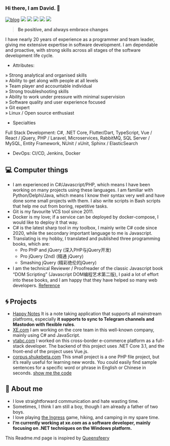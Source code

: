 ### Hi there, I am David. 👋

[![blog](https://blog.shukebeta.com/favicon.ico)](https://blog.shukebeta.com) [![](https://img.shields.io/badge/-Email-c2392a?logo=Gmail&logoColor=white&style=flat-square)](mailto://weizhong2004@gmail.com) [![](https://img.shields.io/badge/-GitHub-black?logo=GitHub&style=flat-square)](https://github.com/shukebeta) [![](https://img.shields.io/badge/-RSS-ffa500?logo=RSS&logoColor=fff&style=flat-square)](https://blog.shukebeta.com/feed/) [![](https://img.shields.io/badge/-Telegram-2ca5e0?labelColor=fafafa&logo=Telegram&logoWidth=13&style=flat-square)](https://t.me/shukebeta)  [![](https://img.shields.io/badge/-Twitter-1da1f2?logo=Twitter&logoColor=white&style=flat-square)](https://twitter.com/shukebeta)

>   **Be positive, and always embrace changes**

I have nearly 20 years of experience as a programmer and team leader, giving me extensive expertise in software development. I am dependable and proactive, with strong skills across all stages of the software development life cycle.

- Attributes:

» Strong analytical and organised skills  
» Ability to get along with people at all levels  
» Team player and accountable individual  
» Strong troubleshooting skills  
» Ability to work under pressure with minimal supervision  
» Software quality and user experience focused  
» Git expert  
» Linux / Open source enthusiast  

- Specialties

Full Stack Development: C#, .NET Core, Flutter/Dart, TypeScript, Vue / React / jQuery, PHP / Laravel, Microservices, RabbitMQ, SQL Server / MySQL, Entity Framework, NUnit / xUnit, Sphinx / ElasticSearch

- DevOps: CI/CD, Jenkins, Docker

## 💻 Computer things 
- I am experienced in C#/Javascript/PHP, which means I have been working on many projects using these languages. I am familiar with Python/Delphi/Java, which means I know their syntax very well and have done some small projects with them. I also write scripts in Bash scripts that help me out from boring, repetitive tasks.
- Git is my favourite VCS tool since 2011. 
- Docker is my love; if a service can be deployed by docker-compose, I would like to deploy it that way.
- C# is the latest sharp tool in my toolbox, I mainly write C# code since 2020, while the secondary important language to me is Javascript.
- Translating is my hobby, I translated and published three programming books, which are:
  - Pro PHP and jQuery (深入PHP与jQuery开发)
  - Pro jQuery (2nd) (精通 jQuery)
  - Smashing jQuery (精彩绝伦的jQuery)
- I am the technical Reviewer / Proofreader of the classic Javascript book “DOM Scripting” (Javascript DOM编程艺术第二版), I paid a lot of effort into these books, and I am happy that they have helped so many web developers. [Reference](https://www.ituring.com.cn/search/result?q=%E9%AD%8F%E5%BF%A0)

## 🌀 Projects

- [Happy Notes](https://happynotes.today) It is a note taking application that supports all mainstream platfroms, especially **it supports to sync to Telegram channels and Mastodon with flexible rules**.
- [XE.com](https://xe.com) I am working on the core team in this well-known company, mainly using C# and JavaScript. 
- [ytabc.com](https://ytabc.com) I worked on this cross-border e-commerce platform as a full-stack developer. The backend of this project uses .NET Core 3.1, and the front-end of the project uses Vue.js.
- [corpus.shukebeta.com](https://corpus.shukebeta.com) This small project is a one PHP file project, but it’s really useful for learning new words. You could easily find sample sentences for a specific word or phrase in English or Chinese in seconds. [show me the code](https://github.com/shukebeta/ec_corpus)

## 🤖 About me
- I love straightforward communication and hate wasting time.
- Sometimes, I think I am still a boy, though I am already a father of two boys.
- I love playing [the Ingress](https://ingress.com/) game, hiking, and camping in my spare time.
- **I’m currently working at xe.com as a software developer, mainly focusing on .NET techniques on the Windows platform.**

This Readme.md page is inspired by [Queensfeery](https://github.com/queensferryme)
